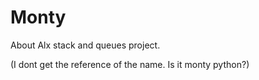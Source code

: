 # Monty

About
Alx stack and queues project. 

(I dont get the reference of the name. Is it monty python?)
